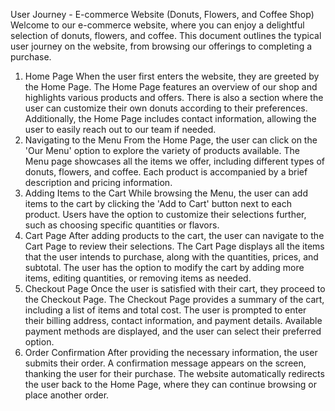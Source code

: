 User Journey - E-commerce Website (Donuts, Flowers, and Coffee Shop)
Welcome to our e-commerce website, where you can enjoy a delightful selection of donuts, flowers, and coffee. This document outlines the typical user journey on the website, from browsing our offerings to completing a purchase.
1. Home Page
When the user first enters the website, they are greeted by the Home Page. The Home Page features an overview of our shop and highlights various products and offers. There is also a section where the user can customize their own donuts according to their preferences. Additionally, the Home Page includes contact information, allowing the user to easily reach out to our team if needed.
2. Navigating to the Menu
From the Home Page, the user can click on the 'Our Menu' option to explore the variety of products available. The Menu page showcases all the items we offer, including different types of donuts, flowers, and coffee. Each product is accompanied by a brief description and pricing information.
3. Adding Items to the Cart
While browsing the Menu, the user can add items to the cart by clicking the 'Add to Cart' button next to each product. Users have the option to customize their selections further, such as choosing specific quantities or flavors.
4. Cart Page
After adding products to the cart, the user can navigate to the Cart Page to review their selections. The Cart Page displays all the items that the user intends to purchase, along with the quantities, prices, and subtotal. The user has the option to modify the cart by adding more items, editing quantities, or removing items as needed.
5. Checkout Page
Once the user is satisfied with their cart, they proceed to the Checkout Page. The Checkout Page provides a summary of the cart, including a list of items and total cost. The user is prompted to enter their billing address, contact information, and payment details. Available payment methods are displayed, and the user can select their preferred option.
6. Order Confirmation
After providing the necessary information, the user submits their order. A confirmation message appears on the screen, thanking the user for their purchase. The website automatically redirects the user back to the Home Page, where they can continue browsing or place another order.
